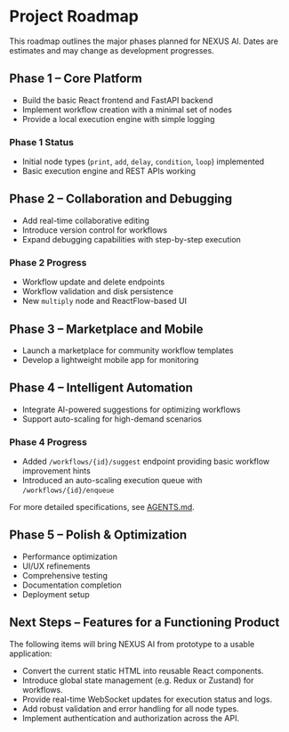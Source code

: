 # Project Roadmap

This roadmap outlines the major phases planned for NEXUS AI. Dates are estimates and may change as development progresses.

## Phase 1 – Core Platform
- Build the basic React frontend and FastAPI backend
- Implement workflow creation with a minimal set of nodes
- Provide a local execution engine with simple logging

### Phase 1 Status
- Initial node types (`print`, `add`, `delay`, `condition`, `loop`) implemented
- Basic execution engine and REST APIs working

## Phase 2 – Collaboration and Debugging
- Add real-time collaborative editing
- Introduce version control for workflows
- Expand debugging capabilities with step-by-step execution

### Phase 2 Progress
- Workflow update and delete endpoints
- Workflow validation and disk persistence
- New `multiply` node and ReactFlow-based UI

## Phase 3 – Marketplace and Mobile
- Launch a marketplace for community workflow templates
- Develop a lightweight mobile app for monitoring

## Phase 4 – Intelligent Automation
- Integrate AI-powered suggestions for optimizing workflows
- Support auto-scaling for high-demand scenarios

### Phase 4 Progress
- Added `/workflows/{id}/suggest` endpoint providing basic workflow improvement hints
- Introduced an auto-scaling execution queue with `/workflows/{id}/enqueue`

For more detailed specifications, see [AGENTS.md](AGENTS.md).

## Phase 5 – Polish & Optimization
- Performance optimization
- UI/UX refinements
- Comprehensive testing
- Documentation completion
- Deployment setup

## Next Steps – Features for a Functioning Product
The following items will bring NEXUS AI from prototype to a usable application:

- Convert the current static HTML into reusable React components.
- Introduce global state management (e.g. Redux or Zustand) for workflows.
- Provide real-time WebSocket updates for execution status and logs.
- Add robust validation and error handling for all node types.
- Implement authentication and authorization across the API.


